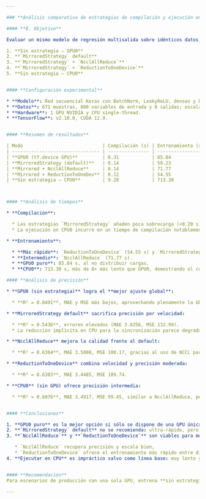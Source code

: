 ```yaml
---

### **Análisis comparativo de estrategias de compilación y ejecución en entrenamiento multisalida con TensorFlow**

#### **0. Objetivo**

Evaluar un mismo modelo de regresión multisalida sobre idénticos datos, comparando cinco modos de ejecución en TensorFlow:

1. **Sin estrategia – GPU0**
2. **`MirroredStrategy` default**
3. **`MirroredStrategy` + `NcclAllReduce`**
4. **`MirroredStrategy` + `ReductionToOneDevice`**
5. **Sin estrategia – CPU0**


#### **Configuración experimental**

* **Modelo**: Red secuencial Keras con BatchNorm, LeakyReLU, densas y Dropout.
* **Datos**: 671 muestras, 800 variables de entrada y 8 salidas; escaladas con `StandardScaler`.
* **Hardware**: 1 GPU NVIDIA y CPU single‑thread.
* **TensorFlow**: v2.10.0, CUDA 12.9.


#### **Resumen de resultados**

| Modo                             | Compilación (s) | Entrenamiento (s) | MAE    | MSE      | R²      |
| -------------------------------- | --------------- | ----------------- | ------ | -------- | ------- |
| **GPU0 (tf.device GPU)**         | 0.31            | 85.84             | 1.9882 | 39.1258  | 0.84914 |
| **MirroredStrategy (default)**   | 0.14            | 59.23             | 3.8356 | 132.9852 | 0.54358 |
| **Mirrored + NcclAllReduce**     | 0.14            | 71.77             | 3.5008 | 100.1732 | 0.63644 |
| **Mirrored + ReductionToOneDev** | 0.12            | 54.55             | 3.4485 | 109.7412 | 0.63827 |
| **Sin estrategia – CPU0**        | 9.20            | 713.30            | 3.4917 | 99.4479  | 0.60761 |



#### **Análisis de tiempos**

* **Compilación**:

  * Las estrategias `MirroredStrategy` añaden poca sobrecarga (<0.20 s) respecto a GPU0.
  * La ejecución en CPU0 incurre en un tiempo de compilación notablemente mayor (9.20 s), posiblemente por la inicialización de todos los hilos y operaciones de las capas en CPU.

* **Entrenamiento**:

  * **Más rápido**: `ReductionToOneDevice` (54.55 s) y `MirroredStrategy` default (59.23 s).
  * **Intermedio**: `NcclAllReduce` (71.77 s).
  * **GPU0 puro**: 85.84 s, al no distribuir cargas.
  * **CPU0**: 713.30 s, más de 8× más lento que GPU0, demostrando el coste de entrenar en CPU.

#### **Análisis de precisión**

* **GPU0 (sin estrategia)** logra el **mejor ajuste global**:

  * **R² = 0.8491**, MAE y MSE más bajos, aprovechando plenamente la GPU.

* **MirroredStrategy default** sacrifica precisión por velocidad:

  * **R² = 0.5436**, errores elevados (MAE 3.8356, MSE 132.99).
  * La reducción implícita en CPU para la sincronización parece degradar la convergencia.

* **NcclAllReduce** mejora la calidad frente al default:

  * **R² = 0.6364**, MAE 3.5008, MSE 100.17, gracias al uso de NCCL para comunicación GPU‑GPU.

* **ReductionToOneDevice** combina velocidad y precisión moderada:

  * **R² = 0.6383**, MAE 3.4485, MSE 109.74.

* **CPU0** (sin GPU) ofrece precisión intermedia:

  * **R² = 0.6076**, MAE 3.4917, MSE 99.45, similar a NcclAllReduce, pero a un coste de tiempo de entrenamiento muy elevado.


#### **Conclusiones**

1. **GPU0 puro** es la mejor opción si sólo se dispone de una GPU única: **maximiza R²** con tiempos razonables.
2. **`MirroredStrategy` default** no se recomienda: ultra‑rápido, pero con gran pérdida de calidad.
3. **`NcclAllReduce`** y **`ReductionToOneDevice`** son viables para múltiples GPUs:

   * `NcclAllReduce` recupera precisión y escala bien,
   * `ReductionToOneDevice` ofrece el entrenamiento más rápido entre distribuidos.
4. **Ejecutar en CPU** es impráctico salvo como línea base: muy lento y con precisión moderada.


#### **Recomendación**
Para escenarios de producción con una sola GPU, entrena **sin estrategia distribuida**. Al escalar a múltiples GPUs, prioriza **NcclAllReduce** o **ReductionToOneDevice** y ajusta hiperparámetros para mejorar convergencia.

---
```

